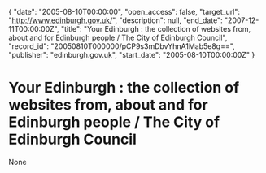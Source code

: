 {
  "date": "2005-08-10T00:00:00", 
  "open_access": false, 
  "target_url": "http://www.edinburgh.gov.uk/", 
  "description": null, 
  "end_date": "2007-12-11T00:00:00Z", 
  "title": "Your Edinburgh : the collection of websites from, about and for Edinburgh people / The City of Edinburgh Council", 
  "record_id": "20050810T000000/pCP9s3mDbvYhnA1Mab5e8g==", 
  "publisher": "edinburgh.gov.uk", 
  "start_date": "2005-08-10T00:00:00Z"
}

# Your Edinburgh : the collection of websites from, about and for Edinburgh people / The City of Edinburgh Council

None